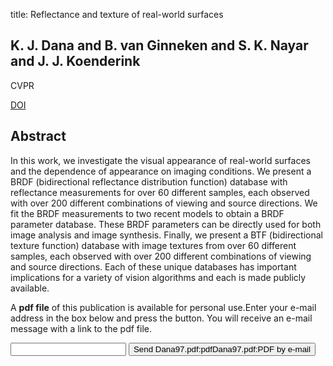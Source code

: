 title: Reflectance and texture of real-world surfaces

## K. J. Dana and B. van Ginneken and S. K. Nayar and J. J. Koenderink
CVPR

<a href="https://doi.org/10.1109/CVPR.1997.609313">DOI</a>

## Abstract
In this work, we investigate the visual appearance of real-world surfaces and the dependence of appearance on imaging conditions. We present a BRDF (bidirectional reflectance distribution function) database with reflectance measurements for over 60 different samples, each observed with over 200 different combinations of viewing and source directions. We fit the BRDF measurements to two recent models to obtain a BRDF parameter database. These BRDF parameters can be directly used for both image analysis and image synthesis. Finally, we present a BTF (bidirectional texture function) database with image textures from over 60 different samples, each observed with over 200 different combinations of viewing and source directions. Each of these unique databases has important implications for a variety of vision algorithms and each is made publicly available.

A <b>pdf file</b> of this publication is available for personal use.Enter your e-mail address in the box below and press the button. You will receive an e-mail message with a link to the pdf file.
<form action="sender.php">  <input type="text" name="email">  <input type="submit" value="Send Dana97.pdf:pdfDana97.pdf:PDF by e-mail"></form>